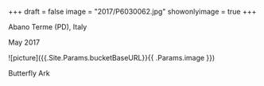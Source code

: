 +++
draft = false
image = "2017/P6030062.jpg"
showonlyimage = true
+++

Abano Terme (PD), Italy

May 2017
<!--more-->
![picture]({{.Site.Params.bucketBaseURL}}{{ .Params.image }})

Butterfly Ark
